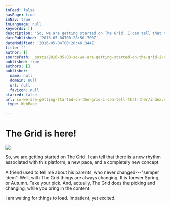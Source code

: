 ```yaml
---
inFeed: false
hasPage: true
inNav: true
inLanguage: null
keywords: []
description: 'So, we are getting started on The Grid. I can tell that there is a new rhythm associated with this platform, a new pace, and a completely new concept.'
datePublished: '2016-05-04T00:28:50.700Z'
dateModified: '2016-05-04T00:28:46.344Z'
title: ''
author: []
sourcePath: _posts/2016-05-03-so-we-are-getting-started-on-the-grid-i-can-tell-that-ther.md
published: true
authors: []
publisher:
  name: null
  domain: null
  url: null
  favicon: null
starred: false
url: so-we-are-getting-started-on-the-grid-i-can-tell-that-ther/index.html
_type: WebPage

---
```

# The Grid is here!
![](https://the-grid-user-content.s3-us-west-2.amazonaws.com/b038c00a-a16f-44db-b95d-8bca7b4f7c1a.jpg)

So, we are getting started on The Grid. I can tell that there is a new rhythm associated with this platform, a new pace, and a completely new concept.

A friend used to tell me about his parents, who never changed---"semper idem". Well, with The Grid things are always changing. It is forever Spring, or Autumn. Take your pick. And, actually, The Grid does the picking and changing, while you bring in the content.

I am waiting for things to load. Impatient, yet excited.